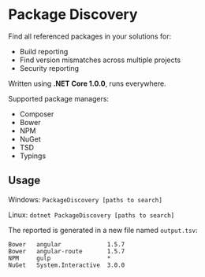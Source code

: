 # Package Discovery
Find all referenced packages in your solutions for:
 - Build reporting
 - Find version mismatches across multiple projects
 - Security reporting

Written using **.NET Core 1.0.0**, runs everywhere.

Supported package managers:
 - Composer
 - Bower
 - NPM
 - NuGet
 - TSD
 - Typings

## Usage
Windows:
`PackageDiscovery [paths to search]`

Linux:
`dotnet PackageDiscovery [paths to search]`

The reported is generated in a new file named `output.tsv`:
```
Bower   angular             1.5.7
Bower   angular-route       1.5.7
NPM     gulp                *
NuGet   System.Interactive  3.0.0
```

